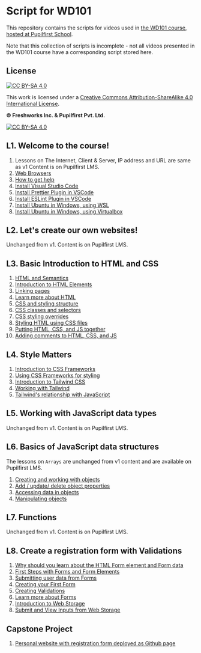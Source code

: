 # Script for WD101

This repository contains the scripts for videos used in [the WD101 course, hosted at Pupilfirst School](https://www.pupilfirst.school/courses/1802/curriculum).

Note that this collection of scripts is incomplete - not all videos presented in the WD101 course have a corresponding script stored here.

## License

[![CC BY-SA 4.0][cc-by-sa-shield]][cc-by-sa]

This work is licensed under a
[Creative Commons Attribution-ShareAlike 4.0 International License][cc-by-sa].

**&copy; Freshworks Inc. & Pupilfirst Pvt. Ltd.**

[![CC BY-SA 4.0][cc-by-sa-image]][cc-by-sa]

[cc-by-sa]: http://creativecommons.org/licenses/by-sa/4.0/
[cc-by-sa-image]: https://licensebuttons.net/l/by-sa/4.0/88x31.png
[cc-by-sa-shield]: https://img.shields.io/badge/License-CC%20BY--SA%204.0-lightgrey.svg

## L1. Welcome to the course!

1. Lessons on The Internet, Client & Server, IP address and URL are same as v1 Content is on Pupilfirst LMS.
2. [Web Browsers](./introduction/web-browsers)
3. [How to get help](./introduction/how-to-get-help)
4. [Install Visual Studio Code](./introduction/installing-vscode)
5. [Install Prettier Plugin in VSCode](./introduction/install-prettier-plugin-in-vscode)
6. [Install ESLint Plugin in VSCode](./introduction/setting-up-eslint)
7. [Install Ubuntu in Windows, using WSL](./introduction/installing-ubuntu-linux-using-wsl)
8. [Install Ubuntu in Windows, using Virtualbox](./introduction/installing-ubuntu-linux-using-virtualbox)

## L2. Let's create our own websites!

Unchanged from v1. Content is on Pupilfirst LMS.

## L3. Basic Introduction to HTML and CSS

1. [HTML and Semantics](./basic-introduction-html-css/html-semantics)
2. [Introduction to HTML Elements](./basic-introduction-html-css/html-elements)
3. [Linking pages](./basic-introduction-html-css/linking-pages-and-elements)
4. [Learn more about HTML](./basic-introduction-html-css/learn-more-about-html)
5. [CSS and styling structure](./basic-introduction-html-css/css-and-styling-structure)
6. [CSS classes and selectors](./basic-introduction-html-css/css-classes-and-selectors)
7. [CSS styling overrides](./basic-introduction-html-css/css-styling-overrides)
8. [Styling HTML using CSS files](./style-matters/styling-html-using-css-files)
9. [Putting HTML, CSS, and JS together](./basic-introduction-html-css/putting-together-html-css-js)
10. [Adding comments to HTML, CSS, and JS](./basic-introduction-html-css/html-css-js-comments)

## L4. Style Matters

1. [Introduction to CSS Frameworks](./style-matters/introduction-to-css-frameworks)
2. [Using CSS Frameworks for styling](./style-matters/using-css-framework-for-styling)
3. [Introduction to Tailwind CSS](./style-matters/introduction-to-tailwind-css)
4. [Working with Tailwind](./style-matters/working-with-tailwind)
5. [Tailwind's relationship with JavaScript](./style-matters/tailwinds-relationship-with-javascript)

## L5. Working with JavaScript data types

Unchanged from v1. Content is on Pupilfirst LMS.

## L6. Basics of JavaScript data structures

The lessons on `Arrays` are unchanged from v1 content and are available on Pupilfirst LMS.

1. [Creating and working with objects](./numbers-booleans-objects/creating-and-working-with-objects)
2. [Add / update/ delete object properties](./numbers-booleans-objects/add-update-delete-objects)
3. [Accessing data in objects](./numbers-booleans-objects/accessing-data-in-js-objects)
4. [Manipulating objects](./numbers-booleans-objects/manipulating-objects)

## L7. Functions

Unchanged from v1. Content is on Pupilfirst LMS.

## L8. Create a registration form with Validations

1. [Why should you learn about the HTML Form element and Form data](./building-web-forms/why-html-forms)
2. [First Steps with Forms and Form Elements](./building-web-forms/form-and-form-elements)
3. [Submitting user data from Forms](./building-web-forms/submitting-user-data)
4. [Creating your First Form](./building-web-forms/creating-your-first-form)
5. [Creating Validations](./building-web-forms/creating-form-validations)
6. [Learn more about Forms](./building-web-forms/learn-more-forms)
7. [Introduction to Web Storage](./building-web-forms/web-storage)
8. [Submit and View Inputs from Web Storage](./building-web-forms/load-from-web-storage)

## Capstone Project

1. [Personal website with registration form deployed as Github page](./capstone-project)
